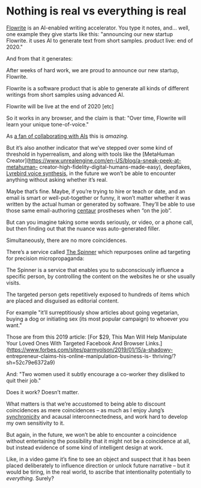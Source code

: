 # Nothing is real vs everything is real

[Flowrite](https://www.flowrite.com) is an AI-enabled writing accelerator. You
type it notes, and… well, one example they give starts like this: "announcing
our new startup Flowrite. it uses AI to generate text from short samples.
product live: end of 2020."

And from that it generates:

After weeks of hard work, we are proud to announce our new startup, Flowrite.

Flowrite is a software product that is able to generate all kinds of different
writings from short samples using advanced AI.

Flowrite will be live at the end of 2020 [etc]

So it works in any browser, and the claim is that: "Over time, Flowrite will
learn your unique tone-of-voice."

As [a fan of collaborating with AIs](/home/2020/11/19/ai_collaboration) this
is _amazing._

But it’s also another indicator that we’ve stepped over some kind of threshold
in hyperrealism, and along with tools like the [MetaHuman
Creator](https://www.unrealengine.com/en-US/blog/a-sneak-peek-at-metahuman-
creator-high-fidelity-digital-humans-made-easy), deepfakes, [Lyrebird voice
synthesis](https://www.descript.com/lyrebird), in the future we won’t be able
to encounter anything without asking whether it’s real.

Maybe that’s fine. Maybe, if you’re trying to hire or teach or date, and an
email is smart or well-put-together or funny, it won’t matter whether it was
written by the actual human or generated by software. They’ll be able to use
those same email-authoring
[centaur](https://petafloptimism.com/2016/03/31/centaurs-not-butlers/)
prostheses when “on the job”.

But can you imagine taking some words seriously, or video, or a phone call,
but then finding out that the nuance was auto-generated filler.

Simultaneously, there are no more coincidences.

There’s a service called [The Spinner](https://www.thespinner.net) which
repurposes online ad targeting for precision micropropaganda:

The Spinner is a service that enables you to subconsciously influence a
specific person, by controlling the content on the websites he or she usually
visits.

The targeted person gets repetitively exposed to hundreds of items which are
placed and disguised as editorial content.

For example "it’ll surreptitiously show articles about going vegetarian,
buying a dog or initiating sex (its most popular campaign) to whoever you
want."

Those are from this 2019 article: [For $29, This Man Will Help Manipulate Your
Loved Ones With Targeted Facebook And Browser
Links.](https://www.forbes.com/sites/parmyolson/2019/01/15/a-shadowy-
entrepreneur-claims-his-online-manipulation-business-is-
thriving/?sh=52c79e6372a9)

And: "Two women used it subtly encourage a co-worker they disliked to quit
their job."

Does it work? Doesn’t matter.

What matters is that we’re accustomed to being able to discount coincidences
as mere coincidences – as much as I enjoy Jung’s
[synchronicity](https://en.wikipedia.org/wiki/Synchronicity) and acausal
interconnectedness, and work hard to develop my own sensitivity to it.

But again, in the future, we won’t be able to encounter a coincidence without
entertaining the possibility that it might not be a coincidence at all, but
instead evidence of some kind of intelligent design at work.

Like, in a video game it’s fine to see an object and suspect that it has been
placed deliberately to influence direction or unlock future narrative – but it
would be tiring, in the real world, to ascribe that intentionality potentially
to _everything._ Surely?
